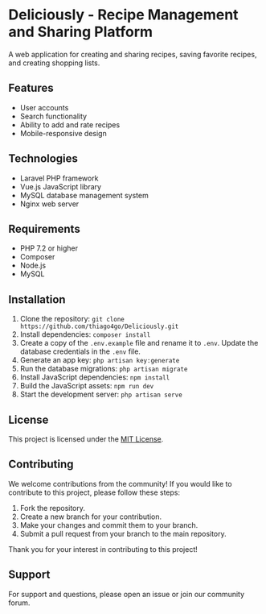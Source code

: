 # Deliciously - Recipe Management and Sharing Platform

A web application for creating and sharing recipes, saving favorite recipes, and creating shopping lists.

## Features

- User accounts
- Search functionality
- Ability to add and rate recipes
- Mobile-responsive design

## Technologies

- Laravel PHP framework
- Vue.js JavaScript library
- MySQL database management system
- Nginx web server

## Requirements

- PHP 7.2 or higher
- Composer
- Node.js
- MySQL

## Installation

1. Clone the repository: `git clone https://github.com/thiago4go/Deliciously.git`
2. Install dependencies: `composer install`
3. Create a copy of the `.env.example` file and rename it to `.env`. Update the database credentials in the `.env` file.
4. Generate an app key: `php artisan key:generate`
5. Run the database migrations: `php artisan migrate`
6. Install JavaScript dependencies: `npm install`
7. Build the JavaScript assets: `npm run dev`
8. Start the development server: `php artisan serve`

## License

This project is licensed under the [MIT License](https://mit-license.org/).

## Contributing

We welcome contributions from the community! If you would like to contribute to this project, please follow these steps:

1. Fork the repository.
2. Create a new branch for your contribution.
3. Make your changes and commit them to your branch.
4. Submit a pull request from your branch to the main repository.

Thank you for your interest in contributing to this project!

## Support

For support and questions, please open an issue or join our community forum.
